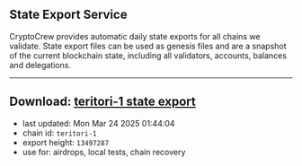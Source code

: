 ## State Export Service
CryptoCrew provides automatic daily state exports for all chains we validate. State export files can be used as genesis files and are a snapshot of the current blockchain state, including all validators, accounts, balances and delegations.

---
**Download: [teritori-1 state export](https://dl-eu2.ccvalidators.com/SERVICE/teritori/teritori-1_export_13497287.json)**
---

- last updated: Mon Mar 24 2025 01:44:04
- chain id: `teritori-1`
- export height: `13497287`
- use for: airdrops, local tests, chain recovery

